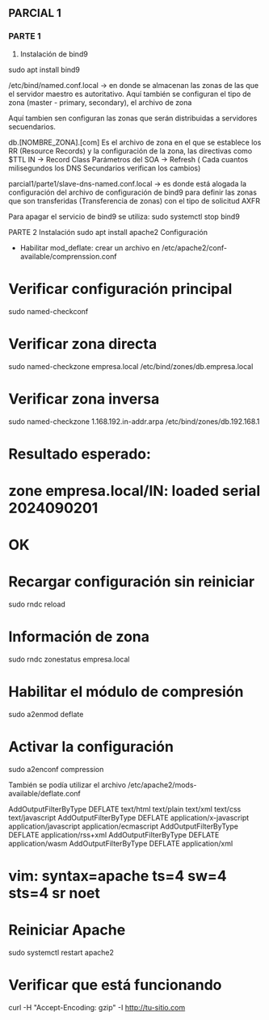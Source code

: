 ## PARCIAL 1

### PARTE 1
1. Instalación de bind9

sudo apt install bind9

/etc/bind/named.conf.local -> en donde se almacenan las zonas de las que el servidor maestro es autoritativo. Aquí también se configuran el tipo de zona (master - primary, secondary), el archivo de zona

Aquí tambien sen configuran las zonas que serán distribuidas a servidores secuendarios.

db.[NOMBRE_ZONA].[com] Es el archivo de zona en el que se establece los RR (Resource Records) y la configuración de la zona, las directivas como $TTL
IN -> Record Class
Parámetros del SOA -> Refresh ( Cada cuantos milisegundos los DNS Secundarios verifican los cambios) 

parcial1/parte1/slave-dns-named.conf.local -> es donde está alogada la configuración del archivo de configuración de bind9 para definir las zonas que son transferidas (Transferencia de zonas) con el tipo de solicitud AXFR 

Para apagar el servicio de bind9 se utiliza: sudo systemctl stop bind9


PARTE 2
Instalación
sudo apt install apache2
Configuración
- Habilitar mod_deflate: crear un archivo en /etc/apache2/conf-available/comprenssion.conf 

# Verificar configuración principal
sudo named-checkconf

# Verificar zona directa
sudo named-checkzone empresa.local /etc/bind/zones/db.empresa.local

# Verificar zona inversa
sudo named-checkzone 1.168.192.in-addr.arpa /etc/bind/zones/db.192.168.1

# Resultado esperado:
# zone empresa.local/IN: loaded serial 2024090201
# OK

# Recargar configuración sin reiniciar
sudo rndc reload

# Información de zona
sudo rndc zonestatus empresa.local

# Habilitar el módulo de compresión
sudo a2enmod deflate

# Activar la configuración
sudo a2enconf compression

También se podía utilizar el archivo /etc/apache2/mods-available/deflate.conf

<IfModule mod_deflate.c>
	<IfModule mod_filter.c>
		AddOutputFilterByType DEFLATE text/html text/plain text/xml text/css text/javascript
		AddOutputFilterByType DEFLATE application/x-javascript application/javascript application/ecmascript
		AddOutputFilterByType DEFLATE application/rss+xml
		AddOutputFilterByType DEFLATE application/wasm
		AddOutputFilterByType DEFLATE application/xml
	</IfModule>
</IfModule>

# vim: syntax=apache ts=4 sw=4 sts=4 sr noet

# Reiniciar Apache
sudo systemctl restart apache2

# Verificar que está funcionando
curl -H "Accept-Encoding: gzip" -I http://tu-sitio.com

